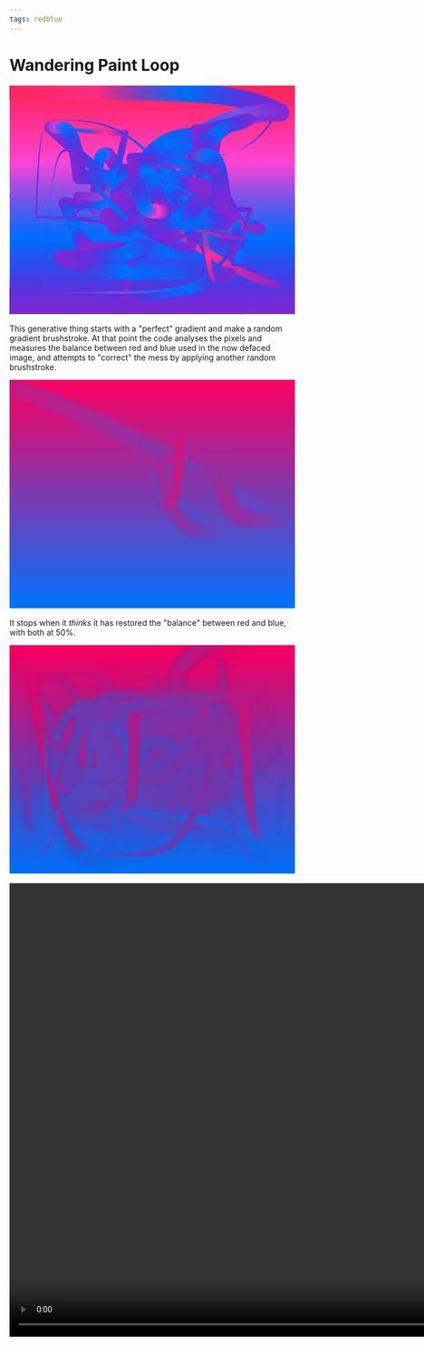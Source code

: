 ```yaml
---
tags: redblue
---
```


# Wandering Paint Loop

![Wandering](index.png)

This generative thing starts with a "perfect" gradient and make a random gradient brushstroke. At that point the code analyses the pixels and measures the balance between red  and blue used in the now defaced image, and attempts to "correct" the mess by applying another random brushstroke. 

![At the beginning](bezierWalker/two_points_0012.jpg)

It stops when it *thinks* it has restored the "balance" between red and blue, with both at 50%.

![At the end](bezierWalker/two_points_0581.jpg)

<video width="1000" height="800" controls>
  <source src="gradient.mp4" type="video/mp4">
    Your browser does not support the video tag.
</video>



